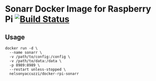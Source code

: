 # Sonarr Docker Image for Raspberry Pi [![Build Status](https://travis-ci.org/nelsonyaccuzzi/docker-rpi-sonarr.svg?branch=master)](https://travis-ci.org/nelsonyaccuzzi/docker-rpi-sonarr)

## Usage

```
docker run -d \
  --name sonarr \
  -v /path/to/config:/config \
  -v /path/to/data:/data \
  -p 8989:8989 \
  --restart unless-stopped \
  nelsonyaccuzzi/docker-rpi-sonarr
```

